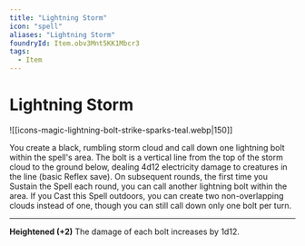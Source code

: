 ```yaml
---
title: "Lightning Storm"
icon: "spell"
aliases: "Lightning Storm"
foundryId: Item.obv3Mnt5KK1Mbcr3
tags:
  - Item
---
```


# Lightning Storm
![[icons-magic-lightning-bolt-strike-sparks-teal.webp|150]]

You create a black, rumbling storm cloud and call down one lightning bolt within the spell's area. The bolt is a vertical line from the top of the storm cloud to the ground below, dealing 4d12 electricity damage to creatures in the line (basic Reflex save). On subsequent rounds, the first time you Sustain the Spell each round, you can call another lightning bolt within the area. If you Cast this Spell outdoors, you can create two non-overlapping clouds instead of one, though you can still call down only one bolt per turn.

* * *

**Heightened (+2)** The damage of each bolt increases by 1d12.

